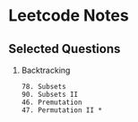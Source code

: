 # Leetcode Notes

## Selected Questions 

1. Backtracking

    ```
    78. Subsets
    90. Subsets II
    46. Premutation
    47. Permutation II *
    ```